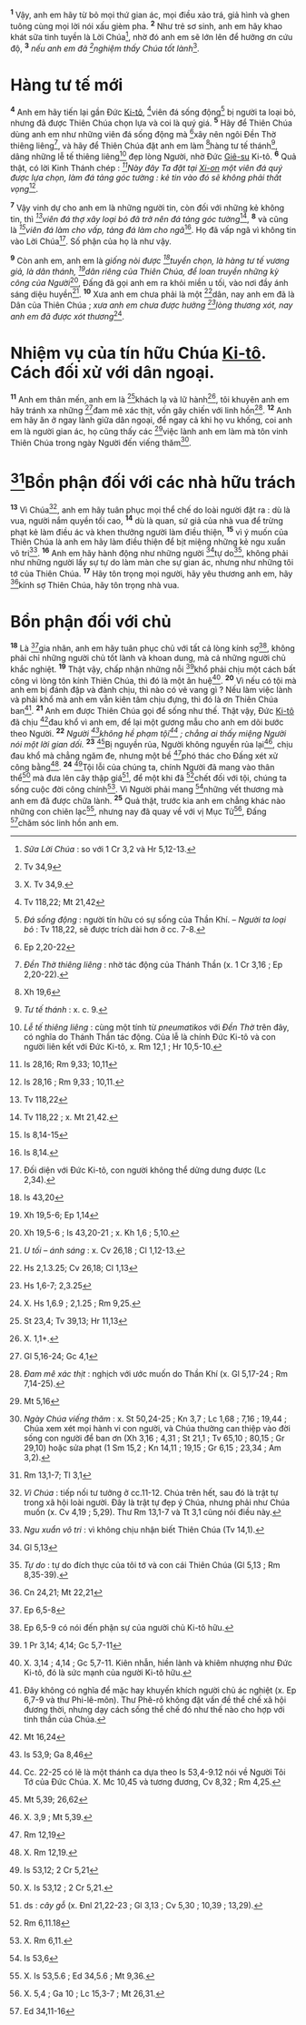 <sup><b>1</b></sup> Vậy, anh em hãy từ bỏ mọi thứ gian ác, mọi điều xảo trá, giả hình và ghen tuông cùng mọi lời nói xấu gièm pha. <sup><b>2</b></sup> Như trẻ sơ sinh, anh em hãy khao khát sữa tinh tuyền là Lời Chúa[^1-4fd11c50-70eb-4216-ad52-5e8e1a89d01c], nhờ đó anh em sẽ lớn lên để hưởng ơn cứu độ, <sup><b>3</b></sup> _nếu anh em đã [^1@-4fd11c50-70eb-4216-ad52-5e8e1a89d01c]nghiệm thấy Chúa tốt lành_[^2-4fd11c50-70eb-4216-ad52-5e8e1a89d01c].

# Hàng tư tế mới

<sup><b>4</b></sup> Anh em hãy tiến lại gần Đức [Ki-tô](), [^2@-4fd11c50-70eb-4216-ad52-5e8e1a89d01c]viên đá sống động[^3-4fd11c50-70eb-4216-ad52-5e8e1a89d01c] bị người ta loại bỏ, nhưng đã được Thiên Chúa chọn lựa và coi là quý giá. <sup><b>5</b></sup> Hãy để Thiên Chúa dùng anh em như những viên đá sống động mà [^3@-4fd11c50-70eb-4216-ad52-5e8e1a89d01c]xây nên ngôi Đền Thờ thiêng liêng[^4-4fd11c50-70eb-4216-ad52-5e8e1a89d01c], và hãy để Thiên Chúa đặt anh em làm [^4@-4fd11c50-70eb-4216-ad52-5e8e1a89d01c]hàng tư tế thánh[^5-4fd11c50-70eb-4216-ad52-5e8e1a89d01c], dâng những lễ tế thiêng liêng[^6-4fd11c50-70eb-4216-ad52-5e8e1a89d01c] đẹp lòng Người, nhờ Đức [Giê-su]() Ki-tô. <sup><b>6</b></sup> Quả thật, có lời Kinh Thánh chép : _[^5@-4fd11c50-70eb-4216-ad52-5e8e1a89d01c]Này đây Ta đặt tại [Xi-on]() một viên đá quý được lựa chọn, làm đá tảng góc tường : kẻ tin vào đó sẽ không phải thất vọng_[^7-4fd11c50-70eb-4216-ad52-5e8e1a89d01c].

<sup><b>7</b></sup> Vậy vinh dự cho anh em là những người tin, còn đối với những kẻ không tin, thì _[^6@-4fd11c50-70eb-4216-ad52-5e8e1a89d01c]viên đá thợ xây loại bỏ đã trở nên đá tảng góc tường_[^8-4fd11c50-70eb-4216-ad52-5e8e1a89d01c], <sup><b>8</b></sup> và cũng là _[^7@-4fd11c50-70eb-4216-ad52-5e8e1a89d01c]viên đá làm cho vấp, tảng đá làm cho ngã_[^9-4fd11c50-70eb-4216-ad52-5e8e1a89d01c]. Họ đã vấp ngã vì không tin vào Lời Chúa[^10-4fd11c50-70eb-4216-ad52-5e8e1a89d01c]. Số phận của họ là như vậy.

<sup><b>9</b></sup> Còn anh em, anh em là _giống nòi được [^8@-4fd11c50-70eb-4216-ad52-5e8e1a89d01c]tuyển chọn, là hàng tư tế vương giả, là dân thánh, [^9@-4fd11c50-70eb-4216-ad52-5e8e1a89d01c]dân riêng của Thiên Chúa, để loan truyền những kỳ công của Người_[^11-4fd11c50-70eb-4216-ad52-5e8e1a89d01c], Đấng đã gọi anh em ra khỏi miền u tối, vào nơi đầy ánh sáng diệu huyền[^12-4fd11c50-70eb-4216-ad52-5e8e1a89d01c]. <sup><b>10</b></sup> Xưa anh em chưa phải là một [^10@-4fd11c50-70eb-4216-ad52-5e8e1a89d01c]dân, nay anh em đã là Dân của Thiên Chúa ; _xưa anh em chưa được hưởng [^11@-4fd11c50-70eb-4216-ad52-5e8e1a89d01c]lòng thương xót, nay anh em đã được xót thương_[^13-4fd11c50-70eb-4216-ad52-5e8e1a89d01c].

# Nhiệm vụ của tín hữu Chúa [Ki-tô](). Cách đối xử với dân ngoại.

<sup><b>11</b></sup> Anh em thân mến, anh em là [^12@-4fd11c50-70eb-4216-ad52-5e8e1a89d01c]khách lạ và lữ hành[^14-4fd11c50-70eb-4216-ad52-5e8e1a89d01c], tôi khuyên anh em hãy tránh xa những [^13@-4fd11c50-70eb-4216-ad52-5e8e1a89d01c]đam mê xác thịt, vốn gây chiến với linh hồn[^15-4fd11c50-70eb-4216-ad52-5e8e1a89d01c]. <sup><b>12</b></sup> Anh em hãy ăn ở ngay lành giữa dân ngoại, để ngay cả khi họ vu khống, coi anh em là người gian ác, họ cũng thấy các [^14@-4fd11c50-70eb-4216-ad52-5e8e1a89d01c]việc lành anh em làm mà tôn vinh Thiên Chúa trong ngày Người đến viếng thăm[^16-4fd11c50-70eb-4216-ad52-5e8e1a89d01c].

# [^15@-4fd11c50-70eb-4216-ad52-5e8e1a89d01c]Bổn phận đối với các nhà hữu trách

<sup><b>13</b></sup> Vì Chúa[^17-4fd11c50-70eb-4216-ad52-5e8e1a89d01c], anh em hãy tuân phục mọi thể chế do loài người đặt ra : dù là vua, người nắm quyền tối cao, <sup><b>14</b></sup> dù là quan, sứ giả của nhà vua để trừng phạt kẻ làm điều ác và khen thưởng người làm điều thiện, <sup><b>15</b></sup> vì ý muốn của Thiên Chúa là anh em hãy làm điều thiện để bịt miệng những kẻ ngu xuẩn vô tri[^18-4fd11c50-70eb-4216-ad52-5e8e1a89d01c]. <sup><b>16</b></sup> Anh em hãy hành động như những người [^16@-4fd11c50-70eb-4216-ad52-5e8e1a89d01c]tự do[^19-4fd11c50-70eb-4216-ad52-5e8e1a89d01c], không phải như những người lấy sự tự do làm màn che sự gian ác, nhưng như những tôi tớ của Thiên Chúa. <sup><b>17</b></sup> Hãy tôn trọng mọi người, hãy yêu thương anh em, hãy [^17@-4fd11c50-70eb-4216-ad52-5e8e1a89d01c]kính sợ Thiên Chúa, hãy tôn trọng nhà vua.

# Bổn phận đối với chủ

<sup><b>18</b></sup> Là [^18@-4fd11c50-70eb-4216-ad52-5e8e1a89d01c]gia nhân, anh em hãy tuân phục chủ với tất cả lòng kính sợ[^20-4fd11c50-70eb-4216-ad52-5e8e1a89d01c], không phải chỉ những người chủ tốt lành và khoan dung, mà cả những người chủ khắc nghiệt. <sup><b>19</b></sup> Thật vậy, chấp nhận những nỗi [^19@-4fd11c50-70eb-4216-ad52-5e8e1a89d01c]khổ phải chịu một cách bất công vì lòng tôn kính Thiên Chúa, thì đó là một ân huệ[^21-4fd11c50-70eb-4216-ad52-5e8e1a89d01c]. <sup><b>20</b></sup> Vì nếu có tội mà anh em bị đánh đập và đành chịu, thì nào có vẻ vang gì ? Nếu làm việc lành và phải khổ mà anh em vẫn kiên tâm chịu đựng, thì đó là ơn Thiên Chúa ban[^22-4fd11c50-70eb-4216-ad52-5e8e1a89d01c]. <sup><b>21</b></sup> Anh em được Thiên Chúa gọi để sống như thế. Thật vậy, Đức [Ki-tô]() đã chịu [^20@-4fd11c50-70eb-4216-ad52-5e8e1a89d01c]đau khổ vì anh em, để lại một gương mẫu cho anh em dõi bước theo Người. <sup><b>22</b></sup> _Người [^21@-4fd11c50-70eb-4216-ad52-5e8e1a89d01c]không hề phạm tội[^23-4fd11c50-70eb-4216-ad52-5e8e1a89d01c] ; chẳng ai thấy miệng Người nói một lời gian dối._ <sup><b>23</b></sup> [^22@-4fd11c50-70eb-4216-ad52-5e8e1a89d01c]Bị nguyền rủa, Người không nguyền rủa lại[^24-4fd11c50-70eb-4216-ad52-5e8e1a89d01c], chịu đau khổ mà chẳng ngăm đe, nhưng một bề [^23@-4fd11c50-70eb-4216-ad52-5e8e1a89d01c]phó thác cho Đấng xét xử công bằng[^25-4fd11c50-70eb-4216-ad52-5e8e1a89d01c]. <sup><b>24</b></sup> [^24@-4fd11c50-70eb-4216-ad52-5e8e1a89d01c]Tội lỗi của chúng ta, chính Người đã mang vào thân thể[^26-4fd11c50-70eb-4216-ad52-5e8e1a89d01c] mà đưa lên cây thập giá[^27-4fd11c50-70eb-4216-ad52-5e8e1a89d01c], để một khi đã [^25@-4fd11c50-70eb-4216-ad52-5e8e1a89d01c]chết đối với tội, chúng ta sống cuộc đời công chính[^28-4fd11c50-70eb-4216-ad52-5e8e1a89d01c]. Vì Người phải mang [^26@-4fd11c50-70eb-4216-ad52-5e8e1a89d01c]những vết thương mà anh em đã được chữa lành. <sup><b>25</b></sup> Quả thật, trước kia anh em chẳng khác nào những con chiên lạc[^29-4fd11c50-70eb-4216-ad52-5e8e1a89d01c], nhưng nay đã quay về với vị Mục Tử[^30-4fd11c50-70eb-4216-ad52-5e8e1a89d01c], Đấng [^27@-4fd11c50-70eb-4216-ad52-5e8e1a89d01c]chăm sóc linh hồn anh em.

[^1-4fd11c50-70eb-4216-ad52-5e8e1a89d01c]: _Sữa Lời Chúa_ : so với 1 Cr 3,2 và Hr 5,12-13.

[^2-4fd11c50-70eb-4216-ad52-5e8e1a89d01c]: X. Tv 34,9.

[^3-4fd11c50-70eb-4216-ad52-5e8e1a89d01c]: _Đá sống động_ : người tín hữu có sự sống của Thần Khí. – _Người ta loại bỏ_ : Tv 118,22, sẽ được trích dài hơn ở cc. 7-8.

[^4-4fd11c50-70eb-4216-ad52-5e8e1a89d01c]: _Đền Thờ thiêng liêng_ : nhờ tác động của Thánh Thần (x. 1 Cr 3,16 ; Ep 2,20-22).

[^5-4fd11c50-70eb-4216-ad52-5e8e1a89d01c]: _Tư tế thánh_ : x. c. 9.

[^6-4fd11c50-70eb-4216-ad52-5e8e1a89d01c]: _Lễ tế thiêng liêng_ : cùng một tính từ _pneumatikos_ với _Đền Thờ_ trên đây, có nghĩa do Thánh Thần tác động. Của lễ là chính Đức Ki-tô và con người liên kết với Đức Ki-tô, x. Rm 12,1 ; Hr 10,5-10.

[^7-4fd11c50-70eb-4216-ad52-5e8e1a89d01c]: Is 28,16 ; Rm 9,33 ; 10,11.

[^8-4fd11c50-70eb-4216-ad52-5e8e1a89d01c]: Tv 118,22 ; x. Mt 21,42.

[^9-4fd11c50-70eb-4216-ad52-5e8e1a89d01c]: Is 8,14.

[^10-4fd11c50-70eb-4216-ad52-5e8e1a89d01c]: Đối diện với Đức Ki-tô, con người không thể dửng dưng được (Lc 2,34).

[^11-4fd11c50-70eb-4216-ad52-5e8e1a89d01c]: Xh 19,5-6 ; Is 43,20-21 ; x. Kh 1,6 ; 5,10.

[^12-4fd11c50-70eb-4216-ad52-5e8e1a89d01c]: _U tối – ánh sáng_ : x. Cv 26,18 ; Cl 1,12-13.

[^13-4fd11c50-70eb-4216-ad52-5e8e1a89d01c]: X. Hs 1,6.9 ; 2,1.25 ; Rm 9,25.

[^14-4fd11c50-70eb-4216-ad52-5e8e1a89d01c]: X. 1,1+.

[^15-4fd11c50-70eb-4216-ad52-5e8e1a89d01c]: _Đam mê xác thịt_ : nghịch với ước muốn do Thần Khí (x. Gl 5,17-24 ; Rm 7,14-25).

[^16-4fd11c50-70eb-4216-ad52-5e8e1a89d01c]: _Ngày Chúa viếng thăm_ : x. St 50,24-25 ; Kn 3,7 ; Lc 1,68 ; 7,16 ; 19,44 ; Chúa xem xét mọi hành vi con người, và Chúa thường can thiệp vào đời sống con người để ban ơn (Xh 3,16 ; 4,31 ; St 21,1 ; Tv 65,10 ; 80,15 ; Gr 29,10) hoặc sửa phạt (1 Sm 15,2 ; Kn 14,11 ; 19,15 ; Gr 6,15 ; 23,34 ; Am 3,2).

[^17-4fd11c50-70eb-4216-ad52-5e8e1a89d01c]: _Vì Chúa_ : tiếp nối tư tưởng ở cc.11-12. Chúa trên hết, sau đó là trật tự trong xã hội loài người. Đây là trật tự đẹp ý Chúa, nhưng phải như Chúa muốn (x. Cv 4,19 ; 5,29). Thư Rm 13,1-7 và Tt 3,1 cũng nói điều này.

[^18-4fd11c50-70eb-4216-ad52-5e8e1a89d01c]: _Ngu xuẩn vô tri_ : vì không chịu nhận biết Thiên Chúa (Tv 14,1).

[^19-4fd11c50-70eb-4216-ad52-5e8e1a89d01c]: _Tự do_ : tự do đích thực của tôi tớ và con cái Thiên Chúa (Gl 5,13 ; Rm 8,35-39).

[^20-4fd11c50-70eb-4216-ad52-5e8e1a89d01c]: Ep 6,5-9 có nói đến phận sự của người chủ Ki-tô hữu.

[^21-4fd11c50-70eb-4216-ad52-5e8e1a89d01c]: X. 3,14 ; 4,14 ; Gc 5,7-11. Kiên nhẫn, hiền lành và khiêm nhượng như Đức Ki-tô, đó là sức mạnh của người Ki-tô hữu.

[^22-4fd11c50-70eb-4216-ad52-5e8e1a89d01c]: Đây không có nghĩa để mặc hay khuyến khích người chủ ác nghiệt (x. Ep 6,7-9 và thư Phi-lê-môn). Thư Phê-rô không đặt vấn đề thể chế xã hội đương thời, nhưng dạy cách sống thể chế đó như thế nào cho hợp với tinh thần của Chúa.

[^23-4fd11c50-70eb-4216-ad52-5e8e1a89d01c]: Cc. 22-25 có lẽ là một thánh ca dựa theo Is 53,4-9.12 nói về Người Tôi Tớ của Đức Chúa. X. Mc 10,45 và tương đương, Cv 8,32 ; Rm 4,25.

[^24-4fd11c50-70eb-4216-ad52-5e8e1a89d01c]: X. 3,9 ; Mt 5,39.

[^25-4fd11c50-70eb-4216-ad52-5e8e1a89d01c]: X. Rm 12,19.

[^26-4fd11c50-70eb-4216-ad52-5e8e1a89d01c]: X. Is 53,12 ; 2 Cr 5,21.

[^27-4fd11c50-70eb-4216-ad52-5e8e1a89d01c]: ds : _cây gỗ_ (x. Đnl 21,22-23 ; Gl 3,13 ; Cv 5,30 ; 10,39 ; 13,29).

[^28-4fd11c50-70eb-4216-ad52-5e8e1a89d01c]: X. Rm 6,11.

[^29-4fd11c50-70eb-4216-ad52-5e8e1a89d01c]: X. Is 53,5.6 ; Ed 34,5.6 ; Mt 9,36.

[^30-4fd11c50-70eb-4216-ad52-5e8e1a89d01c]: X. 5,4 ; Ga 10 ; Lc 15,3-7 ; Mt 26,31.

[^1@-4fd11c50-70eb-4216-ad52-5e8e1a89d01c]: Tv 34,9

[^2@-4fd11c50-70eb-4216-ad52-5e8e1a89d01c]: Tv 118,22; Mt 21,42

[^3@-4fd11c50-70eb-4216-ad52-5e8e1a89d01c]: Ep 2,20-22

[^4@-4fd11c50-70eb-4216-ad52-5e8e1a89d01c]: Xh 19,6

[^5@-4fd11c50-70eb-4216-ad52-5e8e1a89d01c]: Is 28,16; Rm 9,33; 10,11

[^6@-4fd11c50-70eb-4216-ad52-5e8e1a89d01c]: Tv 118,22

[^7@-4fd11c50-70eb-4216-ad52-5e8e1a89d01c]: Is 8,14-15

[^8@-4fd11c50-70eb-4216-ad52-5e8e1a89d01c]: Is 43,20

[^9@-4fd11c50-70eb-4216-ad52-5e8e1a89d01c]: Xh 19,5-6; Ep 1,14

[^10@-4fd11c50-70eb-4216-ad52-5e8e1a89d01c]: Hs 2,1.3.25; Cv 26,18; Cl 1,13

[^11@-4fd11c50-70eb-4216-ad52-5e8e1a89d01c]: Hs 1,6-7; 2,3.25

[^12@-4fd11c50-70eb-4216-ad52-5e8e1a89d01c]: St 23,4; Tv 39,13; Hr 11,13

[^13@-4fd11c50-70eb-4216-ad52-5e8e1a89d01c]: Gl 5,16-24; Gc 4,1

[^14@-4fd11c50-70eb-4216-ad52-5e8e1a89d01c]: Mt 5,16

[^15@-4fd11c50-70eb-4216-ad52-5e8e1a89d01c]: Rm 13,1-7; Tl 3,1

[^16@-4fd11c50-70eb-4216-ad52-5e8e1a89d01c]: Gl 5,13

[^17@-4fd11c50-70eb-4216-ad52-5e8e1a89d01c]: Cn 24,21; Mt 22,21

[^18@-4fd11c50-70eb-4216-ad52-5e8e1a89d01c]: Ep 6,5-8

[^19@-4fd11c50-70eb-4216-ad52-5e8e1a89d01c]: 1 Pr 3,14; 4,14; Gc 5,7-11

[^20@-4fd11c50-70eb-4216-ad52-5e8e1a89d01c]: Mt 16,24

[^21@-4fd11c50-70eb-4216-ad52-5e8e1a89d01c]: Is 53,9; Ga 8,46

[^22@-4fd11c50-70eb-4216-ad52-5e8e1a89d01c]: Mt 5,39; 26,62

[^23@-4fd11c50-70eb-4216-ad52-5e8e1a89d01c]: Rm 12,19

[^24@-4fd11c50-70eb-4216-ad52-5e8e1a89d01c]: Is 53,12; 2 Cr 5,21

[^25@-4fd11c50-70eb-4216-ad52-5e8e1a89d01c]: Rm 6,11.18

[^26@-4fd11c50-70eb-4216-ad52-5e8e1a89d01c]: Is 53,6

[^27@-4fd11c50-70eb-4216-ad52-5e8e1a89d01c]: Ed 34,11-16
